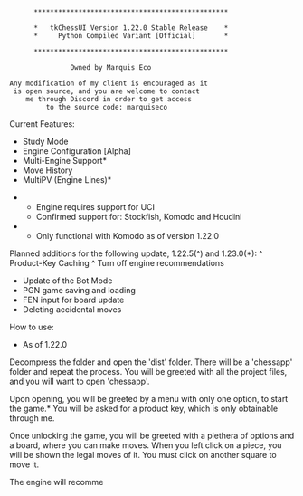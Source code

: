           ************************************************

          *   tkChessUI Version 1.22.0 Stable Release    *
          *     Python Compiled Variant [Official]       *

          ************************************************

	               Owned by Marquis Eco

	Any modification of my client is encouraged as it
	 is open source, and you are welcome to contact
	    me through Discord in order to get access
	         to the source code: marquiseco



Current Features:
- Study Mode
- Engine Configuration [Alpha]
- Multi-Engine Support*
- Move History
- MultiPV (Engine Lines)*

* - Engine requires support for UCI
  - Confirmed support for: Stockfish, Komodo and Houdini

* - Only functional with Komodo as of version 1.22.0


Planned additions for the following update, 1.22.5(^) and 1.23.0(*):
^ Product-Key Caching
^ Turn off engine recommendations
* Update of the Bot Mode
* PGN game saving and loading
* FEN input for board update
* Deleting accidental moves


How to use:

* As of 1.22.0

Decompress the folder and open the 'dist' folder.
There will be a 'chessapp' folder and repeat the process.
You will be greeted with all the project files, and you will want to open 'chessapp'.

Upon opening, you will be greeted by a menu with only one option, to start the game.*
You will be asked for a product key, which is only obtainable through me.

Once unlocking the game, you will be greeted with a plethera of options and a board, where you can make moves.
When you left click on a piece, you will be shown the legal moves of it. You must click on another square to move it.

The engine will recomme
